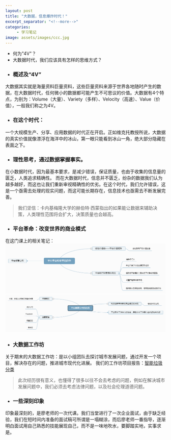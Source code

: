 ```yaml
---
layout: post
title: "大数据，信息爆炸时代！"
excerpt_separator: "<!--more-->"
categories:
     - 学习笔记
image: assets/images/ccc.jpg
---
```


+ 何为"4V"？
+ 大数据时代，我们应该具有怎样的思维方式？
<!--more-->

+ ### 概述及“4V”
大数据其实就是海量资料巨量资料，这些巨量资料来源于世界各地随时产生的数据，在大数据时代，任何微小的数据都可能产生不可思议的价值。大数据有4个特点，为别为：Volume（大量）、Variety（多样）、Velocity（高速）、Value（价值），一般我们称之为4V。

+ ### 在这个时代：
一个大规模生产、分享、应用数据的时代正在开启。正如维克托教授所说，大数据的真实价值就像漂浮在海洋中的冰山，第一眼只能看到冰山一角，绝大部分隐藏在表面之下。

+ ### 理性思考，通过数据掌握事实。
在小数据时代，因为最基本要求，是减少错误，保证质量，也由于收集的信息量的匮乏，人类追求精确性。
而在大数据时代，信息并不匮乏，纷杂的数据我们认为越多越好，而这也让我们重新审视精确性的优劣。在这个时代，我们允许错误，这是一个亟需去处理的现实问题，而这可能长期存在，信息技术也亟需去不断发展完善。
> 我们坚信：卡内基梅隆大学的赫伯特·西蒙指出的如果能让数据来辅助决策，人类理性范围将会扩大，决策质量也会越高。

+ ### 平台革命：改变世界的商业模式
在这门课上的相关笔记：
![Alt text](/assets/images/pingtaigeming.png)
![Alt text](/assets/images/pingtaidianfu.png)

+ ### 大数据工作坊
关于期末的大数据工作坊：是以小组团队去探讨城市发展问题，通过开发一个项目，解决存在的问题，推进城市现代化进展。
我们的工作坊项目报告：[智能垃圾分类](http://luobyinan.gitee.io/c3-bigdata/%E9%A1%B9%E7%9B%AE%E6%8A%A5%E5%91%8A)
> 此次经历很有意义，也懂得了很多以往不会去考虑的问题，例如在解决城市发展问题中，我们必须去考虑法律问题，以及社会伦理道德问题。

+ ### 一些深刻印象
印象最深刻的，是廖老师的一次代课。我们当堂进行了一次企业面试，由于缺乏经验，我们在短时间内准备的面试稿可所谓是一塌糊涂，而后廖老师一番指导，逐渐明白面试用自己熟悉的技能展现自己，而不是一味地吹水，要脚踏实地，实事求是。






